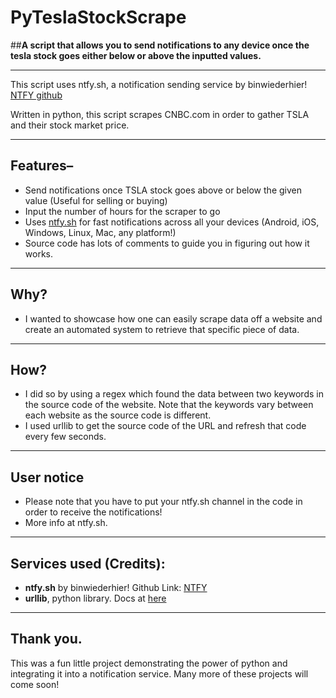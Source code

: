 # PyTeslaStockScrape
##**A script that allows you to send notifications to any device once the tesla stock goes either below or above the inputted values.**
____________________________________________________________________________

This script uses ntfy.sh, a notification sending service by binwiederhier! [NTFY github](https://github.com/binwiederhier/ntfy)

Written in python, this script scrapes CNBC.com in order to gather TSLA and their stock market price.
____________________________________________________________________________
## **Features–**
- Send notifications once TSLA stock goes above or below the given value (Useful for selling or buying)
- Input the number of hours for the scraper to go
- Uses [ntfy.sh](https://ntfy.sh) for fast notifications across all your devices (Android, iOS, Windows, Linux, Mac, any platform!)
- Source code has lots of comments to guide you in figuring out how it works.
____________________________________________________________________________
## **Why?**
- I wanted to showcase how one can easily scrape data off a website and create an automated system to retrieve that specific piece of data.
____________________________________________________________________________
## **How?**
- I did so by using a regex which found the data between two keywords in the source code of the website. Note that the keywords vary between each website as the source code is different.
- I used urllib to get the source code of the URL and refresh that code every few seconds.
____________________________________________________________________________
## **User notice**
- Please note that you have to put your ntfy.sh channel in the code in order to receive the notifications!
- More info at ntfy.sh.
____________________________________________________________________________
## **Services used (Credits):**
- **ntfy.sh** by binwiederhier! Github Link: [NTFY](https://github.com/binwiederhier/ntfy)
- **urllib**, python library. Docs at [here](https://docs.python.org/3/library/urllib.html)
____________________________________________________________________________
## **Thank you.**
This was a fun little project demonstrating the power of python and integrating it into a notification service. Many more of these projects will come soon!


